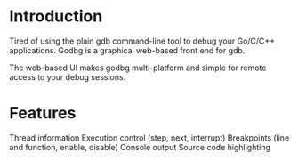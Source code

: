 # Introduction

Tired of using the plain gdb command-line tool to debug your Go/C/C++ applications. Godbg is a graphical web-based front end for gdb.

The web-based UI makes godbg multi-platform and simple for remote access to your debug sessions.

# Features

Thread information
Execution control (step, next, interrupt)
Breakpoints (line and function, enable, disable)
Console output
Source code highlighting

